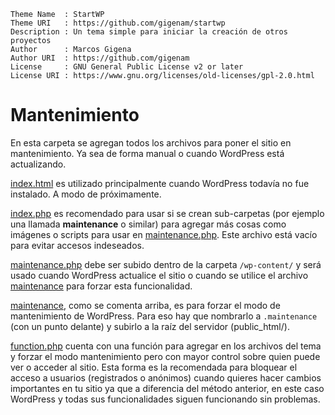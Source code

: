 ```
Theme Name  : StartWP
Theme URI   : https://github.com/gigenam/startwp
Description : Un tema simple para iniciar la creación de otros proyectos
Author      : Marcos Gigena
Author URI  : https://github.com/gigenam
License     : GNU General Public License v2 or later
License URI : https://www.gnu.org/licenses/old-licenses/gpl-2.0.html
```

# Mantenimiento

En esta carpeta se agregan todos los archivos para poner el sitio en mantenimiento.
Ya sea de forma manual o cuando WordPress está actualizando.

[index.html](./index.html) es utilizado principalmente cuando WordPress todavía
no fue instalado. A modo de próximamente.

[index.php](./index.php) es recomendado para usar si se crean sub-carpetas
(por ejemplo una llamada **maintenance** o similar) para agregar más cosas como
imágenes o scripts para usar en [maintenance.php](./maintenance.php). Este archivo
está vacío para evitar accesos indeseados.

[maintenance.php](./maintenance.php) debe ser subido dentro de la carpeta
`/wp-content/` y será usado cuando WordPress actualice el sitio o cuando se
utilice el archivo [maintenance](./maintenance) para forzar esta funcionalidad.

[maintenance](./maintenance), como se comenta arriba, es para forzar el modo de
mantenimiento de WordPress. Para eso hay que nombrarlo a `.maintenance` (con un punto delante)
y subirlo a la raíz del servidor (public_html/).

[function.php](./function.php) cuenta con una función para agregar en los archivos
del tema y forzar el modo mantenimiento pero con mayor control sobre quien puede
ver o acceder al sitio. Esta forma es la recomendada para bloquear el acceso
a usuarios (registrados o anónimos) cuando quieres hacer cambios importantes en
tu sitio ya que a diferencia del método anterior, en este caso WordPress y todas
sus funcionalidades siguen funcionando sin problemas.
